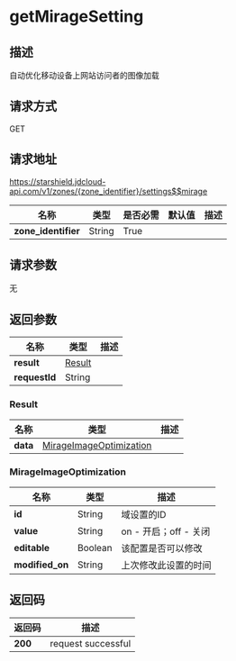 # getMirageSetting


## 描述
自动优化移动设备上网站访问者的图像加载

## 请求方式
GET

## 请求地址
https://starshield.jdcloud-api.com/v1/zones/{zone_identifier}/settings$$mirage

|名称|类型|是否必需|默认值|描述|
|---|---|---|---|---|
|**zone_identifier**|String|True| | |

## 请求参数
无


## 返回参数
|名称|类型|描述|
|---|---|---|
|**result**|[Result](#result)| |
|**requestId**|String| |

### <div id="Result">Result</div>
|名称|类型|描述|
|---|---|---|
|**data**|[MirageImageOptimization](#mirageimageoptimization)| |
### <div id="MirageImageOptimization">MirageImageOptimization</div>
|名称|类型|描述|
|---|---|---|
|**id**|String|域设置的ID|
|**value**|String|on - 开启；off - 关闭|
|**editable**|Boolean|该配置是否可以修改|
|**modified_on**|String|上次修改此设置的时间|

## 返回码
|返回码|描述|
|---|---|
|**200**|request successful|
